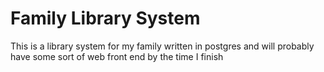 # Family Library System
This is a library system for my family written in postgres and will probably have some sort of web front end by the time I finish
